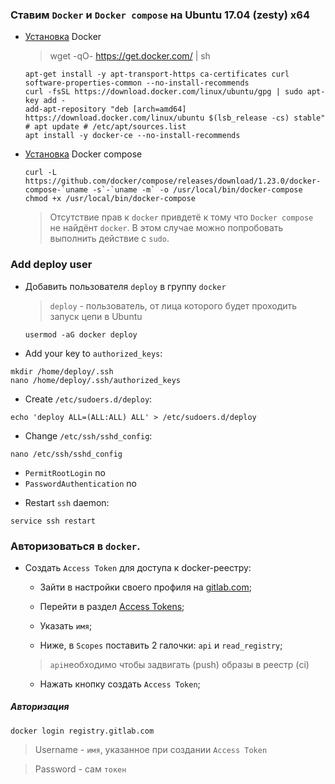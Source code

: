 ### Ставим `Docker` и `Docker compose` на Ubuntu 17.04 (zesty) x64 

  * [Установка](https://docs.docker.com/engine/installation/linux/docker-ce/ubuntu/#uninstall-old-versions) Docker
  
    > wget -qO- https://get.docker.com/ | sh

    ```
    apt-get install -y apt-transport-https ca-certificates curl software-properties-common --no-install-recommends
    curl -fsSL https://download.docker.com/linux/ubuntu/gpg | sudo apt-key add -
    add-apt-repository "deb [arch=amd64] https://download.docker.com/linux/ubuntu $(lsb_release -cs) stable"
    # apt update # /etc/apt/sources.list
    apt install -y docker-ce --no-install-recommends
    ```

    
  * [Установка](https://docs.docker.com/compose/install/#install-compose) Docker compose

    ```
    curl -L https://github.com/docker/compose/releases/download/1.23.0/docker-compose-`uname -s`-`uname -m` -o /usr/local/bin/docker-compose
    chmod +x /usr/local/bin/docker-compose
    ```
    
    > Отсутствие прав к `docker` привдетё к тому что `Docker compose` не найдёнт `docker`. В этом случае можно попробовать выполнить действие с `sudo`.

### Add deploy user

*  Добавить пользователя `deploy` в группу `docker` 

    > `deploy` - пользователь, от лица которого будет проходить запуск цепи в Ubuntu

    ```
    usermod -aG docker deploy
    ```

* Add your key to `authorized_keys`:

```
mkdir /home/deploy/.ssh
nano /home/deploy/.ssh/authorized_keys
```

* Create `/etc/sudoers.d/deploy`:

```
echo 'deploy ALL=(ALL:ALL) ALL' > /etc/sudoers.d/deploy
```

* Change `/etc/ssh/sshd_config`:

```
nano /etc/ssh/sshd_config
```

- `PermitRootLogin` no
- `PasswordAuthentication` no

* Restart `ssh` daemon:

```
service ssh restart
```

### Авторизоваться в `docker`.

* Создать `Access Token` для доступа к docker-реестру:

  * Зайти в настройки своего профиля на [gitlab.com](https://gitlab.com/profile);
  
  * Перейти в раздел [Access Tokens](https://gitlab.com/profile/personal_access_tokens);
  
  * Указать `имя`;
  
  * Ниже, в `Scopes` поставить 2 галочки: `api` и `read_registry`;
  
  > `api`необходимо чтобы задвигать (push) образы в реестр (ci)
  
  * Нажать кнопку создать `Access Token`;

##### Авторизация

  ```
  docker login registry.gitlab.com
  ```
  
  > Username - `имя`, указанное при создании `Access Token`

  > Password - сам `токен`
